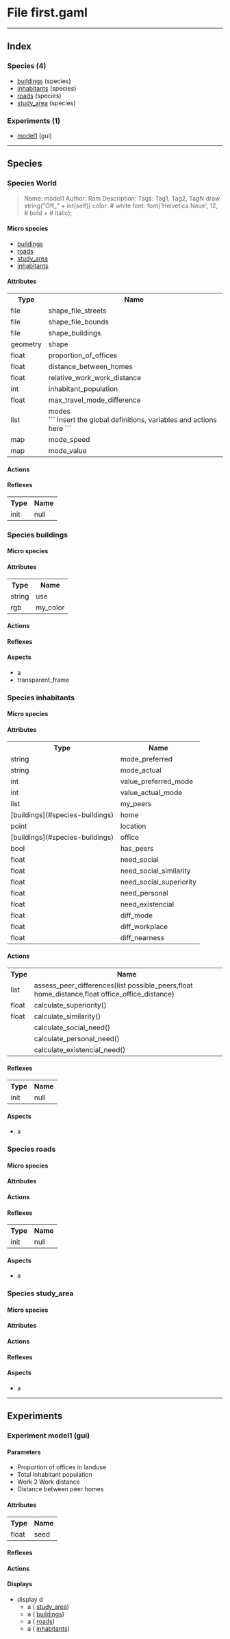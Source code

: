  
 # File first.gaml 
  
  
 ------ 
  
  
 ## Index 
  
 ### Species (4) 
  
 -  [buildings](#species-buildings) (species) 
 -  [inhabitants](#species-inhabitants) (species) 
 -  [roads](#species-roads) (species) 
 -  [study_area](#species-study_area) (species) 
  
  
 ### Experiments (1) 
  
 -  [model1](#experiment-model1-gui-) (gui) 
  
 ------ 
  
  
 ## Species 
  
  
 ### Species World 
  
  
 > Name: model1
Author: Ram
Description:
Tags: Tag1, Tag2, TagN
draw string("Off_" + int(self)) color: # white font: font('Helvetica Neue', 12, # bold + # italic); 
  
  
  
 #### Micro species 
  
 -  [buildings](#species-buildings) 
 -  [roads](#species-roads) 
 -  [study_area](#species-study_area) 
 -  [inhabitants](#species-inhabitants) 
  
  
 #### Attributes 
 <table><tr><th>Type</th><th>Name</th></tr><tr><td>file</td><td>shape_file_streets <br/> </td><tr><td>file</td><td>shape_file_bounds <br/> </td><tr><td>file</td><td>shape_buildings <br/> </td><tr><td>geometry</td><td>shape <br/> </td><tr><td>float</td><td>proportion_of_offices <br/> </td><tr><td>float</td><td>distance_between_homes <br/> </td><tr><td>float</td><td>relative_work_work_distance <br/> </td><tr><td>int</td><td>inhabitant_population <br/> </td><tr><td>float</td><td>max_travel_mode_difference <br/> </td><tr><td>list</td><td>modes <br/>  ``` Insert the global definitions, variables and actions here ```  </td><tr><td>map</td><td>mode_speed <br/> </td><tr><td>map</td><td>mode_value <br/> </td></table> 
  
  
 #### Actions 
 </table> 
  
  
 #### Reflexes 
 <table><tr><th>Type</th><th>Name</th></tr><tr><td>init</td><td> null <br/> </td></table> 
  
  
 ### Species buildings 
  
  
  
  
 #### Micro species 
  
  
  
 #### Attributes 
 <table><tr><th>Type</th><th>Name</th></tr><tr><td>string</td><td>use <br/> </td><tr><td>rgb</td><td>my_color <br/> </td></table> 
  
  
 #### Actions 
 </table> 
  
  
 #### Reflexes 
 </table> 
  
  
 #### Aspects 
  
 - a 
 - transparent_frame 
  
  
 ### Species inhabitants 
  
  
  
  
 #### Micro species 
  
  
  
 #### Attributes 
 <table><tr><th>Type</th><th>Name</th></tr><tr><td>string</td><td>mode_preferred <br/> </td><tr><td>string</td><td>mode_actual <br/> </td><tr><td>int</td><td>value_preferred_mode <br/> </td><tr><td>int</td><td>value_actual_mode <br/> </td><tr><td>list</td><td>my_peers <br/> </td><tr><td> [buildings](#species-buildings)</td><td>home <br/> </td><tr><td>point</td><td>location <br/> </td><tr><td> [buildings](#species-buildings)</td><td>office <br/> </td><tr><td>bool</td><td>has_peers <br/> </td><tr><td>float</td><td>need_social <br/> </td><tr><td>float</td><td>need_social_similarity <br/> </td><tr><td>float</td><td>need_social_superiority <br/> </td><tr><td>float</td><td>need_personal <br/> </td><tr><td>float</td><td>need_existencial <br/> </td><tr><td>float</td><td>diff_mode <br/> </td><tr><td>float</td><td>diff_workplace <br/> </td><tr><td>float</td><td>diff_nearness <br/> </td></table> 
  
  
 #### Actions 
 <table><tr><th>Type</th><th>Name</th></tr><tr><td>list</td><td> assess_peer_differences(list possible_peers,float home_distance,float office_office_distance) <br/> </td></tr><tr><td>float</td><td> calculate_superiority() <br/> </td></tr><tr><td>float</td><td> calculate_similarity() <br/> </td></tr><tr><td></td><td> calculate_social_need() <br/> </td></tr><tr><td></td><td> calculate_personal_need() <br/> </td></tr><tr><td></td><td> calculate_existencial_need() <br/> </td></tr></table> 
  
  
 #### Reflexes 
 <table><tr><th>Type</th><th>Name</th></tr><tr><td>init</td><td> null <br/> </td></table> 
  
  
 #### Aspects 
  
 - a 
  
  
 ### Species roads 
  
  
  
  
 #### Micro species 
  
  
  
 #### Attributes 
 </table> 
  
  
 #### Actions 
 </table> 
  
  
 #### Reflexes 
 <table><tr><th>Type</th><th>Name</th></tr><tr><td>init</td><td> null <br/> </td></table> 
  
  
 #### Aspects 
  
 - a 
  
  
 ### Species study_area 
  
  
  
  
 #### Micro species 
  
  
  
 #### Attributes 
 </table> 
  
  
 #### Actions 
 </table> 
  
  
 #### Reflexes 
 </table> 
  
  
 #### Aspects 
  
 - a 
  
 ------ 
  
  
 ## Experiments 
  
  
  
 ### Experiment model1 (gui) 
  
  
  
  
 #### Parameters 
  
 - Proportion of offices in landuse 
 - Total inhabitant population 
 - Work 2 Work distance 
 - Distance between peer homes 
  
  
 #### Attributes 
 <table><tr><th>Type</th><th>Name</th></tr><tr><td>float</td><td>seed <br/> </td></table> 
  
  
 #### Reflexes 
 </table> 
  
  
 #### Actions 
 </table> 
  
  
 #### Displays 
  
 - display d 
     - a ( [study_area](#species-study_area)) 
     - a ( [buildings](#species-buildings)) 
     - a ( [roads](#species-roads)) 
     - a ( [inhabitants](#species-inhabitants))